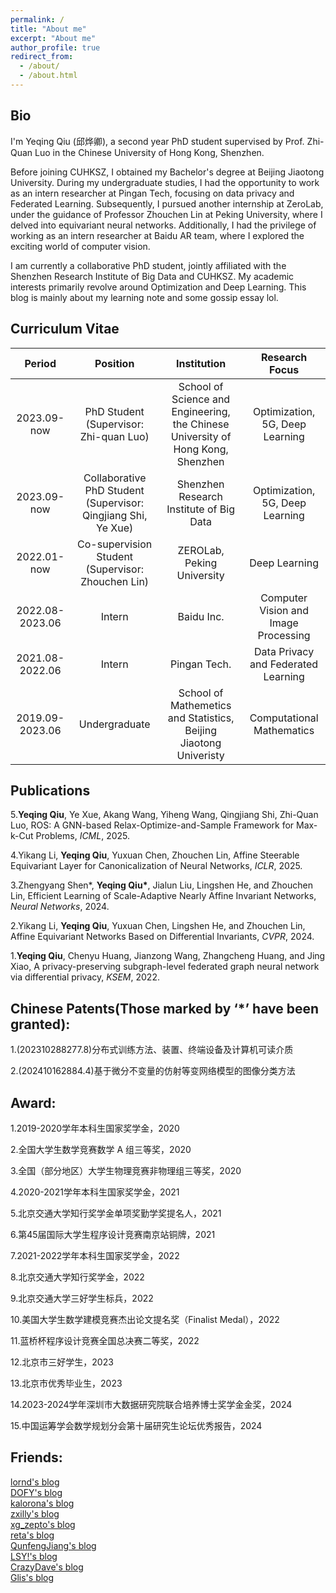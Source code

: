 ```yaml
---
permalink: /
title: "About me"
excerpt: "About me"
author_profile: true
redirect_from: 
  - /about/
  - /about.html
---
```

## Bio

I'm Yeqing Qiu (邱烨卿), a second year PhD student supervised by Prof. Zhi-Quan Luo in the Chinese University of Hong Kong, Shenzhen.

Before joining CUHKSZ, I obtained my Bachelor's degree at Beijing Jiaotong University. During my undergraduate studies, I had the opportunity to work as an intern researcher at Pingan Tech, focusing on data privacy and Federated Learning. Subsequently, I pursued another internship at ZeroLab, under the guidance of Professor Zhouchen Lin at Peking University, where I delved into equivariant neural networks. Additionally, I had the privilege of working as an intern researcher at Baidu AR team, where I explored the exciting world of computer vision.

I am currently a collaborative PhD student, jointly affiliated with the Shenzhen Research Institute of Big Data and CUHKSZ. My academic interests primarily revolve around Optimization and Deep Learning. This blog is mainly about my learning note and some gossip essay lol.


## Curriculum Vitae

|  Period | Position  | Institution  | Research Focus |
| :-------: | :-------: | :-------: | :-------:|
| 2023.09-now  | PhD Student (Supervisor: Zhi-quan Luo)  | School of Science and Engineering, the Chinese University of Hong Kong, Shenzhen  | Optimization, 5G, Deep Learning |
| 2023.09-now  | Collaborative PhD Student (Supervisor: Qingjiang Shi, Ye Xue)  | Shenzhen Research Institute of Big Data  | Optimization, 5G, Deep Learning |
| 2022.01-now  | Co-supervision Student (Supervisor: Zhouchen Lin) | ZEROLab, Peking University  | Deep Learning |
| 2022.08-2023.06  | Intern  | Baidu Inc.  | Computer Vision and Image Processing |
| 2021.08-2022.06  | Intern  | Pingan Tech.  | Data Privacy and Federated Learning |
| 2019.09-2023.06  | Undergraduate  | School of Mathemetics and Statistics, Beijing Jiaotong Univeristy  | Computational Mathematics |

## Publications

5.**Yeqing Qiu**, Ye Xue, Akang Wang, Yiheng Wang, Qingjiang Shi, Zhi-Quan Luo, ROS: A GNN-based Relax-Optimize-and-Sample Framework for Max-k-Cut Problems, *ICML*, 2025.

4.Yikang Li, **Yeqing Qiu**, Yuxuan Chen, Zhouchen Lin, Affine Steerable Equivariant Layer for Canonicalization of Neural Networks, *ICLR*, 2025.

3.Zhengyang Shen\*, **Yeqing Qiu\***, Jialun Liu, Lingshen He, and Zhouchen Lin, Efficient Learning of Scale-Adaptive Nearly Affine Invariant Networks, *Neural Networks*, 2024.

2.Yikang Li, **Yeqing Qiu**, Yuxuan Chen, Lingshen He, and Zhouchen Lin, Affine Equivariant Networks Based on Differential Invariants, *CVPR*, 2024.

1.**Yeqing Qiu**, Chenyu Huang, Jianzong Wang, Zhangcheng Huang, and Jing Xiao, A privacy-preserving subgraph-level federated graph neural network via differential privacy, *KSEM*, 2022.

## Chinese Patents(Those marked by ‘*’ have been granted):

1.(202310288277.8)分布式训练方法、装置、终端设备及计算机可读介质

2.(202410162884.4)基于微分不变量的仿射等变网络模型的图像分类方法

## Award:

1.2019-2020学年本科生国家奖学金，2020

2.全国大学生数学竞赛数学 A 组三等奖，2020

3.全国（部分地区）大学生物理竞赛非物理组三等奖，2020

4.2020-2021学年本科生国家奖学金，2021

5.北京交通大学知行奖学金单项奖勤学奖提名人，2021

6.第45届国际大学生程序设计竞赛南京站铜牌，2021

7.2021-2022学年本科生国家奖学金，2022

8.北京交通大学知行奖学金，2022

9.北京交通大学三好学生标兵，2022

10.美国大学生数学建模竞赛杰出论文提名奖（Finalist Medal），2022

11.蓝桥杯程序设计竞赛全国总决赛二等奖，2022

12.北京市三好学生，2023

13.北京市优秀毕业生，2023

14.2023-2024学年深圳市大数据研究院联合培养博士奖学金金奖，2024

15.中国运筹学会数学规划分会第十届研究生论坛优秀报告，2024


## Friends:

<a href="http://lornd.top">lornd's blog</a><br /><a href="http://dofy.top/">DOFY's blog</a><br /><a href="http://kaloronahuang.com">kalorona's blog</a><br /><a href="http://learningman.top">zxilly's blog</a><br /><a href="http://zepto.page">xg_zepto's blog</a><br /><a href="http://retaqwq.github.io">reta's blog</a><br /><a href="http://widerthansky.com">QunfengJiang's blog</a><br /><a href="https://lushuyu.site/">LSY!'s blog</a><br /><a href="http://crazydave.top">CrazyDave's blog</a><br /><a href="http://glisses.github.io">Glis's blog</a>
